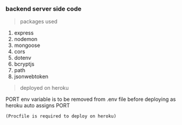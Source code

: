 ### backend server side code

> packages used

1.  express
2.  nodemon
3.  mongoose
4.  cors
5.  dotenv
6.  bcryptjs
7.  path
8.  jsonwebtoken

> deployed on heroku

PORT env variable is to be removed from .env file before deploying as heroku auto assigns PORT

`(Procfile is required to deploy on heroku)`